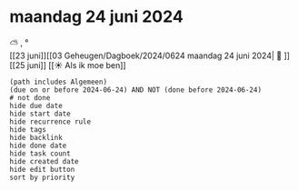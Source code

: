 # maandag 24 juni 2024

⛅ , °<br>[[23 juni]][[03 Geheugen/Dagboek/2024/0624 maandag 24 juni 2024| 📓 ]][[25 juni]]
[[☀️ Als ik moe ben]]
```tasks
(path includes Algemeen)
(due on or before 2024-06-24) AND NOT (done before 2024-06-24)
# not done
hide due date
hide start date
hide recurrence rule
hide tags
hide backlink
hide done date
hide task count
hide created date
hide edit button
sort by priority 
```